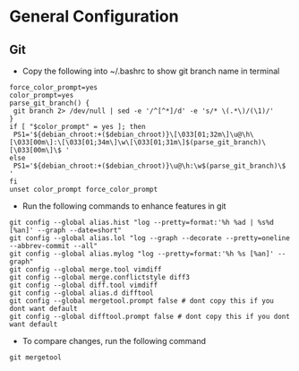 # General Configuration

## Git
- Copy the following into ~/.bashrc to show git branch name in terminal
```
force_color_prompt=yes
color_prompt=yes
parse_git_branch() {
 git branch 2> /dev/null | sed -e '/^[^*]/d' -e 's/* \(.*\)/(\1)/'
}
if [ "$color_prompt" = yes ]; then
 PS1='${debian_chroot:+($debian_chroot)}\[\033[01;32m\]\u@\h\[\033[00m\]:\[\033[01;34m\]\w\[\033[01;31m\]$(parse_git_branch)\[\033[00m\]\$ '
else
 PS1='${debian_chroot:+($debian_chroot)}\u@\h:\w$(parse_git_branch)\$ '
fi
unset color_prompt force_color_prompt
```

- Run the following commands to enhance features in git
```
git config --global alias.hist "log --pretty=format:'%h %ad | %s%d [%an]' --graph --date=short"
git config --global alias.lol "log --graph --decorate --pretty=oneline --abbrev-commit --all"
git config --global alias.mylog "log --pretty=format:'%h %s [%an]' --graph"
git config --global merge.tool vimdiff
git config --global merge.conflictstyle diff3
git config --global diff.tool vimdiff
git config --global alias.d difftool
git config --global mergetool.prompt false # dont copy this if you dont want default
git config --global difftool.prompt false # dont copy this if you dont want default
```
- To compare changes, run the following command
```
git mergetool
```
